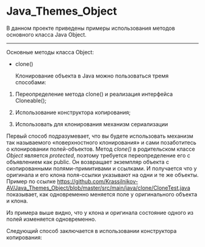 # Java_Themes_Object

В данном проекте приведены примеры использования методов основного класса Java Object.
_ _ _ _ _ 
Основные методы класса Object:</p>
 - clone() </p>
 Клонирование объекта в Java можно пользоваться тремя способами:</p>
1. Переопределение метода clone() и реализация интерфейса Cloneable();</p>
2. Использование конструктора копирования;</p>
3. Использовать для клонирования механизм сериализации</p>

 Первый способ подразумевает, что вы будете использовать механизм так называемого «поверхностного клонирования» и сами позаботитесь о клонировании полей-объектов. Метод <em>clone()</em> в родительском классе <em>Object</em> является <em>protected</em>, поэтому требуется переопределение его с объявлением как public. Он возвращает экземпляр объекта с cкопированными полями-примитивами и ссылками. И получается что у оригинала и его клона поля-ссылки указывают на одни и те же объекты. Пример по ссылке https://github.com/Krassilnikov-AV/Java_Themes_Object/blob/master/src/main/java/clone/CloneTest.java  показывает, как одновременно меняется поле у оригинального объекта и клона. </p>
Из примера выше видно, что у клона и оригинала состояние одного из полей изменяется одновременно. </p>
Следующий способ заключается в использовании конструктора копирования:
